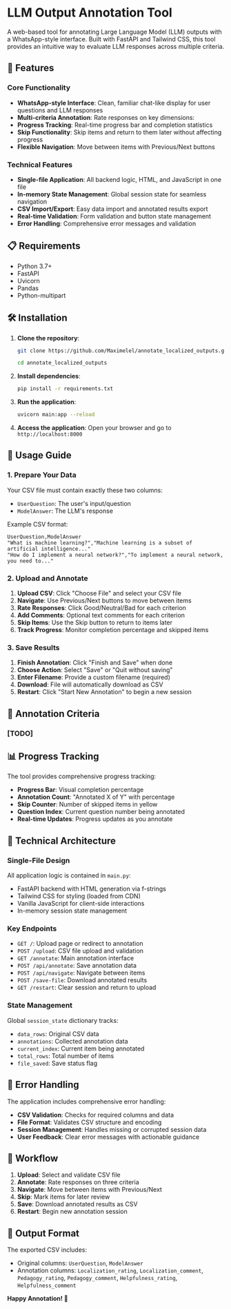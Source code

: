 # LLM Output Annotation Tool

A web-based tool for annotating Large Language Model (LLM) outputs with a WhatsApp-style interface. Built with FastAPI and Tailwind CSS, this tool provides an intuitive way to evaluate LLM responses across multiple criteria.

## 🚀 Features

### Core Functionality
- **WhatsApp-style Interface**: Clean, familiar chat-like display for user questions and LLM responses
- **Multi-criteria Annotation**: Rate responses on key dimensions:
- **Progress Tracking**: Real-time progress bar and completion statistics
- **Skip Functionality**: Skip items and return to them later without affecting progress
- **Flexible Navigation**: Move between items with Previous/Next buttons

### Technical Features
- **Single-file Application**: All backend logic, HTML, and JavaScript in one file
- **In-memory State Management**: Global session state for seamless navigation
- **CSV Import/Export**: Easy data import and annotated results export
- **Real-time Validation**: Form validation and button state management
- **Error Handling**: Comprehensive error messages and validation

## 📋 Requirements

- Python 3.7+
- FastAPI
- Uvicorn
- Pandas
- Python-multipart

## 🛠️ Installation

1. **Clone the repository**:
   ```bash
   git clone https://github.com/Maximelel/annotate_localized_outputs.git
   ```
   ```bash
   cd annotate_localized_outputs
   ```

2. **Install dependencies**:
   ```bash
   pip install -r requirements.txt
   ```

3. **Run the application**:
   ```bash
   uvicorn main:app --reload
   ```

4. **Access the application**:
   Open your browser and go to `http://localhost:8000`

## 📖 Usage Guide

### 1. Prepare Your Data
Your CSV file must contain exactly these two columns:
- `UserQuestion`: The user's input/question
- `ModelAnswer`: The LLM's response

Example CSV format:
```csv
UserQuestion,ModelAnswer
"What is machine learning?","Machine learning is a subset of artificial intelligence..."
"How do I implement a neural network?","To implement a neural network, you need to..."
```

### 2. Upload and Annotate
1. **Upload CSV**: Click "Choose File" and select your CSV file
2. **Navigate**: Use Previous/Next buttons to move between items
3. **Rate Responses**: Click Good/Neutral/Bad for each criterion
4. **Add Comments**: Optional text comments for each criterion
5. **Skip Items**: Use the Skip button to return to items later
6. **Track Progress**: Monitor completion percentage and skipped items

### 3. Save Results
1. **Finish Annotation**: Click "Finish and Save" when done
2. **Choose Action**: Select "Save" or "Quit without saving"
3. **Enter Filename**: Provide a custom filename (required)
4. **Download**: File will automatically download as CSV
5. **Restart**: Click "Start New Annotation" to begin a new session

## 🎯 Annotation Criteria

### [TODO]

## 📊 Progress Tracking

The tool provides comprehensive progress tracking:
- **Progress Bar**: Visual completion percentage
- **Annotation Count**: "Annotated X of Y" with percentage
- **Skip Counter**: Number of skipped items in yellow
- **Question Index**: Current question number being annotated
- **Real-time Updates**: Progress updates as you annotate

## 🔧 Technical Architecture

### Single-File Design
All application logic is contained in `main.py`:
- FastAPI backend with HTML generation via f-strings
- Tailwind CSS for styling (loaded from CDN)
- Vanilla JavaScript for client-side interactions
- In-memory session state management

### Key Endpoints
- `GET /`: Upload page or redirect to annotation
- `POST /upload`: CSV file upload and validation
- `GET /annotate`: Main annotation interface
- `POST /api/annotate`: Save annotation data
- `POST /api/navigate`: Navigate between items
- `POST /save-file`: Download annotated results
- `GET /restart`: Clear session and return to upload

### State Management
Global `session_state` dictionary tracks:
- `data_rows`: Original CSV data
- `annotations`: Collected annotation data
- `current_index`: Current item being annotated
- `total_rows`: Total number of items
- `file_saved`: Save status flag

## 🚨 Error Handling

The application includes comprehensive error handling:
- **CSV Validation**: Checks for required columns and data
- **File Format**: Validates CSV structure and encoding
- **Session Management**: Handles missing or corrupted session data
- **User Feedback**: Clear error messages with actionable guidance

## 🔄 Workflow

1. **Upload**: Select and validate CSV file
2. **Annotate**: Rate responses on three criteria
3. **Navigate**: Move between items with Previous/Next
4. **Skip**: Mark items for later review
5. **Save**: Download annotated results as CSV
6. **Restart**: Begin new annotation session

## 📝 Output Format

The exported CSV includes:
- Original columns: `UserQuestion`, `ModelAnswer`
- Annotation columns: `Localization_rating`, `Localization_comment`, `Pedagogy_rating`, `Pedagogy_comment`, `Helpfulness_rating`, `Helpfulness_comment`


**Happy Annotation! 🎉** 
